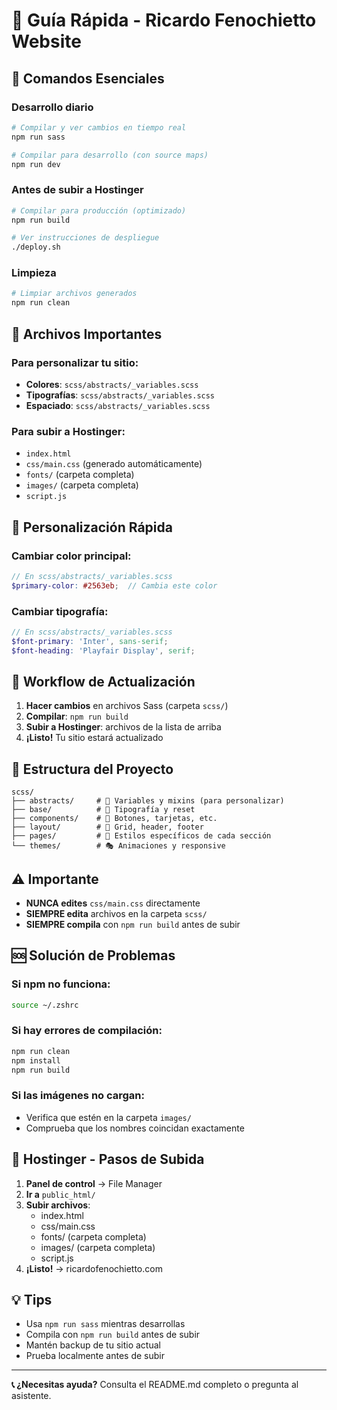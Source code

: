 # 🚀 Guía Rápida - Ricardo Fenochietto Website

## 🔧 Comandos Esenciales

### Desarrollo diario
```bash
# Compilar y ver cambios en tiempo real
npm run sass

# Compilar para desarrollo (con source maps)
npm run dev
```

### Antes de subir a Hostinger
```bash
# Compilar para producción (optimizado)
npm run build

# Ver instrucciones de despliegue
./deploy.sh
```

### Limpieza
```bash
# Limpiar archivos generados
npm run clean
```

## 📁 Archivos Importantes

### Para personalizar tu sitio:
- **Colores**: `scss/abstracts/_variables.scss`
- **Tipografías**: `scss/abstracts/_variables.scss`
- **Espaciado**: `scss/abstracts/_variables.scss`

### Para subir a Hostinger:
- `index.html`
- `css/main.css` (generado automáticamente)
- `fonts/` (carpeta completa)
- `images/` (carpeta completa)
- `script.js`

## 🎨 Personalización Rápida

### Cambiar color principal:
```scss
// En scss/abstracts/_variables.scss
$primary-color: #2563eb;  // Cambia este color
```

### Cambiar tipografía:
```scss
// En scss/abstracts/_variables.scss
$font-primary: 'Inter', sans-serif;
$font-heading: 'Playfair Display', serif;
```

## 🚀 Workflow de Actualización

1. **Hacer cambios** en archivos Sass (carpeta `scss/`)
2. **Compilar**: `npm run build`
3. **Subir a Hostinger**: archivos de la lista de arriba
4. **¡Listo!** Tu sitio estará actualizado

## 📱 Estructura del Proyecto

```
scss/
├── abstracts/     # 🎨 Variables y mixins (para personalizar)
├── base/          # 📝 Tipografía y reset
├── components/    # 🧩 Botones, tarjetas, etc.
├── layout/        # 📐 Grid, header, footer
├── pages/         # 📄 Estilos específicos de cada sección
└── themes/        # 🎭 Animaciones y responsive
```

## ⚠️ Importante

- **NUNCA edites** `css/main.css` directamente
- **SIEMPRE edita** archivos en la carpeta `scss/`
- **SIEMPRE compila** con `npm run build` antes de subir

## 🆘 Solución de Problemas

### Si npm no funciona:
```bash
source ~/.zshrc
```

### Si hay errores de compilación:
```bash
npm run clean
npm install
npm run build
```

### Si las imágenes no cargan:
- Verifica que estén en la carpeta `images/`
- Comprueba que los nombres coincidan exactamente

## 🎯 Hostinger - Pasos de Subida

1. **Panel de control** → File Manager
2. **Ir a** `public_html/`
3. **Subir archivos**:
   - index.html
   - css/main.css
   - fonts/ (carpeta completa)
   - images/ (carpeta completa)
   - script.js
4. **¡Listo!** → ricardofenochietto.com

## 💡 Tips

- Usa `npm run sass` mientras desarrollas
- Compila con `npm run build` antes de subir
- Mantén backup de tu sitio actual
- Prueba localmente antes de subir

---

**📞 ¿Necesitas ayuda?** Consulta el README.md completo o pregunta al asistente. 